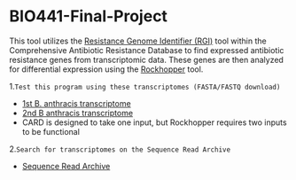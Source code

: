 # BIO441-Final-Project
This tool utilizes the [Resistance Genome Identifier (RGI)](https://card.mcmaster.ca/analyze/rgi) tool within the Comprehensive Antibiotic Resistance Database to find expressed antibiotic resistance genes from transcriptomic data. These genes are then analyzed for differential expression using the [Rockhopper](https://cs.wellesley.edu/~btjaden/Rockhopper/) tool.

1.`Test this program using these transcriptomes (FASTA/FASTQ download)`
- [1st B. anthracis transcriptome](https://trace.ncbi.nlm.nih.gov/Traces/?view=run_browser&acc=SRR028684&display=metadata)
- [2nd B anthracis transcriptome](https://trace.ncbi.nlm.nih.gov/Traces/?view=run_browser&acc=SRR028685&display=metadata)
- CARD is designed to take one input, but Rockhopper requires two inputs to be functional

2.`Search for transcriptomes on the Sequence Read Archive`
- [Sequence Read Archive](https://www.ncbi.nlm.nih.gov/sra) 
